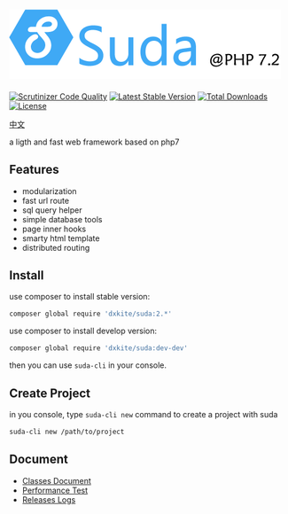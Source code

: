 ![Suda@PHP7](docs/imgs/logo.png)
---------------------------------

[![Scrutinizer Code Quality](https://scrutinizer-ci.com/g/dxkite/suda/badges/quality-score.png)](https://scrutinizer-ci.com/g/dxkite/suda)
[![Latest Stable Version](https://poser.pugx.org/dxkite/suda/v/stable)](https://packagist.org/packages/dxkite/suda)
[![Total Downloads](https://poser.pugx.org/dxkite/suda/downloads)](https://packagist.org/packages/dxkite/suda) 
[![License](https://poser.pugx.org/dxkite/suda/license)](https://packagist.org/packages/dxkite/suda)


 
[中文](README.zh.md)

a ligth and fast web framework based on php7

## Features

- modularization
- fast url route
- sql query helper
- simple database tools
- page inner hooks
- smarty html template
- distributed routing

## Install

use composer to install stable version:

```bash
composer global require 'dxkite/suda:2.*'
```

use composer to install develop version:

```bash
composer global require 'dxkite/suda:dev-dev'
```

then you can use `suda-cli` in your console.

## Create Project

in you console, type `suda-cli new` command to create a project with suda

```bash
suda-cli new /path/to/project
```

## Document

- [Classes Document](docs/README.md)  
- [Performance Test](docs/test.en.md)
- [Releases Logs](RELEASE.md)
